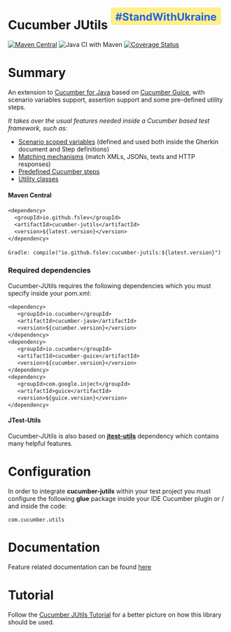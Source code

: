 # Cucumber JUtils <sup>[![Stand With Ukraine](https://raw.githubusercontent.com/vshymanskyy/StandWithUkraine/main/badges/StandWithUkraine.svg)](https://vshymanskyy.github.io/StandWithUkraine)</sup>

[![Maven Central](https://img.shields.io/maven-central/v/io.github.fslev/cucumber-jutils.svg?label=Maven%20Central)](https://search.maven.org/search?q=g:%22io.github.fslev%22%20AND%20a:%22cucumber-jutils%22)
![Java CI with Maven](https://github.com/fslev/cucumber-jutils/workflows/Java%20CI%20with%20Maven/badge.svg?branch=main)
[![Coverage Status](https://coveralls.io/repos/github/fslev/cucumber-jutils/badge.svg?branch=main)](https://coveralls.io/github/fslev/cucumber-jutils?branch=main)


# Summary
An extension to [Cucumber for Java](https://github.com/cucumber/cucumber-jvm) based on [Cucumber Guice](https://github.com/cucumber/cucumber-jvm/tree/main/cucumber-guice), with scenario variables support, assertion support and some pre-defined utility steps.  


_It takes over the usual features needed inside a Cucumber based test framework, such as:_  
* [Scenario scoped variables](#scenario-vars) (defined and used both inside the Gherkin document and Step definitions)
* [Matching mechanisms](#matching) (match XMLs, JSONs, texts and HTTP responses)  
* [Predefined Cucumber steps](#predefined-steps)   
* [Utility classes](#utility-classes)           

#### Maven Central
```
<dependency>
  <groupId>io.github.fslev</groupId>
  <artifactId>cucumber-jutils</artifactId>
  <version>${latest.version}</version>
</dependency>

Gradle: compile("io.github.fslev:cucumber-jutils:${latest.version}")
```  

### Required dependencies
Cucumber-JUtils requires the following dependencies which you must specify inside your pom.xml:  
```
<dependency>
   <groupId>io.cucumber</groupId>
   <artifactId>cucumber-java</artifactId>
   <version>${cucumber.version}</version>
</dependency>
<dependency>
   <groupId>io.cucumber</groupId>
   <artifactId>cucumber-guice</artifactId>
   <version>${cucumber.version}</version>
</dependency>
<dependency>
   <groupId>com.google.inject</groupId>
   <artifactId>guice</artifactId>
   <version>${guice.version}</version>
</dependency>
```

#### JTest-Utils
Cucumber-JUtils is also based on [**jtest-utils**](https://github.com/fslev/jtest-utils) dependency which contains many helpful features.  

# Configuration
In order to integrate **cucumber-jutils** within your test project you must configure the following **glue** package inside your IDE Cucumber plugin or / and inside the code:
```
com.cucumber.utils
```  
# Documentation
Feature related documentation can be found [here](https://github.com/fslev/cucumber-jutils/wiki)

# Tutorial
Follow the [Cucumber JUtils Tutorial](https://github.com/fslev/cucumber-jutils-tutorial) for a better picture on how this library should be used.  

